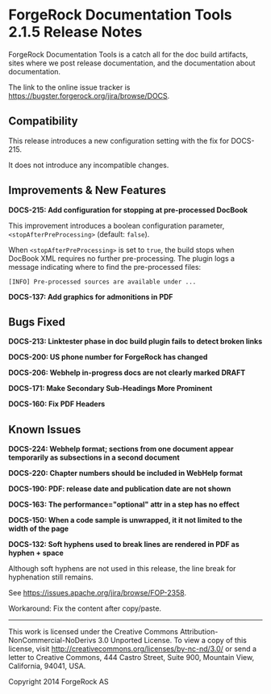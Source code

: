 # ForgeRock Documentation Tools 2.1.5 Release Notes

ForgeRock Documentation Tools is a catch all for the doc build artifacts,
sites where we post release documentation,
and the documentation about documentation.

The link to the online issue tracker is
<https://bugster.forgerock.org/jira/browse/DOCS>.

## Compatibility

This release introduces a new configuration setting with the fix for DOCS-215.

It does not introduce any incompatible changes.


## Improvements & New Features

**DOCS-215: Add configuration for stopping at pre-processed DocBook**

This improvement introduces a boolean configuration parameter,
`<stopAfterPreProcessing>` (default: `false`).

When `<stopAfterPreProcessing>` is set to `true`,
the build stops when DocBook XML requires no further pre-processing.
The plugin logs a message indicating where to find the pre-processed files:

    [INFO] Pre-processed sources are available under ...

**DOCS-137: Add graphics for admonitions in PDF**


## Bugs Fixed

**DOCS-213: Linktester phase in doc build plugin fails to detect broken links**

**DOCS-200: US phone number for ForgeRock has changed**

**DOCS-206: Webhelp in-progress docs are not clearly marked DRAFT**

**DOCS-171: Make Secondary Sub-Headings More Prominent**

**DOCS-160: Fix PDF Headers**


## Known Issues

**DOCS-224: Webhelp format; sections from one document appear temporarily as subsections in a second document**

**DOCS-220: Chapter numbers should be included in WebHelp format**

**DOCS-190: PDF: release date and publication date are not shown**

**DOCS-163: The performance="optional" attr in a step has no effect**

**DOCS-150: When a code sample is unwrapped, it it not limited to the width of the page**

**DOCS-132: Soft hyphens used to break lines are rendered in PDF as hyphen + space**

Although soft hyphens are not used in this release,
the line break for hyphenation still remains.

See <https://issues.apache.org/jira/browse/FOP-2358>.

Workaround: Fix the content after copy/paste.


* * *

This work is licensed under the Creative Commons
Attribution-NonCommercial-NoDerivs 3.0 Unported License.
To view a copy of this license, visit
<http://creativecommons.org/licenses/by-nc-nd/3.0/>
or send a letter to Creative Commons, 444 Castro Street,
Suite 900, Mountain View, California, 94041, USA.

Copyright 2014 ForgeRock AS
